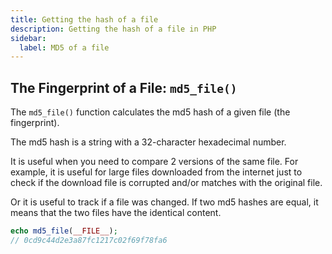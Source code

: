 ```yaml
---
title: Getting the hash of a file
description: Getting the hash of a file in PHP
sidebar:
  label: MD5 of a file
---
```


## The Fingerprint of a File: `md5_file()`

The `md5_file()` function calculates the md5 hash of a given file (the fingerprint).

The md5 hash is a string with a 32-character hexadecimal number.

It is useful when you need to compare 2 versions of the same file. For example, it is useful for large files downloaded from the internet just to check if the download file is corrupted and/or matches with the original file.

Or it is useful to track if a file was changed. If two md5 hashes are equal, it means that the two files have the identical content.

```php
echo md5_file(__FILE__);
// 0cd9c44d2e3a87fc1217c02f69f78fa6
```
